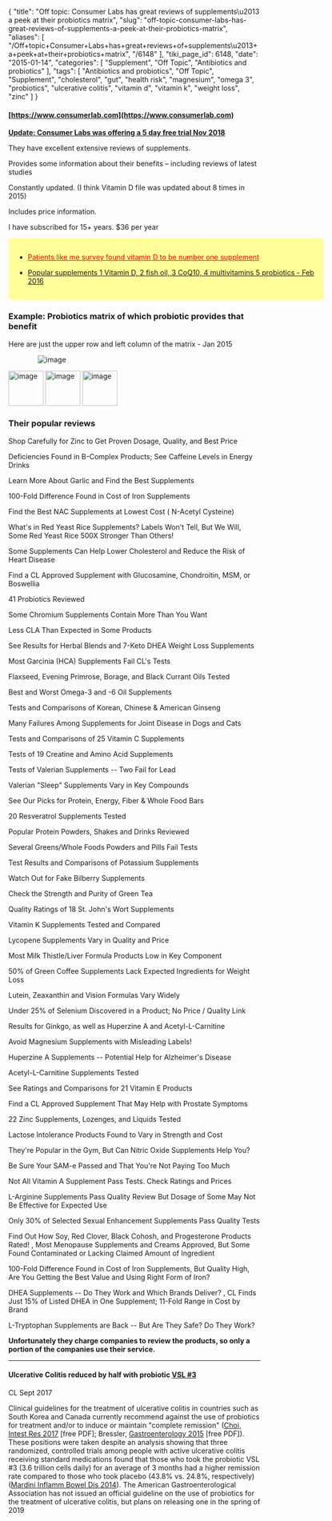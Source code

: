 {
    "title": "Off topic: Consumer Labs has great reviews of supplements\u2013 a peek at their probiotics matrix",
    "slug": "off-topic-consumer-labs-has-great-reviews-of-supplements-a-peek-at-their-probiotics-matrix",
    "aliases": [
        "/Off+topic+Consumer+Labs+has+great+reviews+of+supplements\u2013+a+peek+at+their+probiotics+matrix",
        "/6148"
    ],
    "tiki_page_id": 6148,
    "date": "2015-01-14",
    "categories": [
        "Supplement",
        "Off Topic",
        "Antibiotics and probiotics"
    ],
    "tags": [
        "Antibiotics and probiotics",
        "Off Topic",
        "Supplement",
        "cholesterol",
        "gut",
        "health risk",
        "magnesium",
        "omega 3",
        "probiotics",
        "ulcerative colitis",
        "vitamin d",
        "vitamin k",
        "weight loss",
        "zinc"
    ]
}


#### [https://www.consumerlab.com](https://www.consumerlab.com)

 **[Update: Consumer Labs was offering a 5 day free trial Nov 2018](https://www.consumerlab.com/freetrialwcc-signup.asp?CLTRKID=NEWSLETTER)** 

They have excellent extensive reviews of supplements.

Provides some information about their benefits – including reviews of latest studies

Constantly updated. (I think Vitamin D file was updated about 8 times in 2015)

Includes price information.

I have subscribed for 15+ years. $36 per year

<div class="border" style="background-color:#FF9;padding:15px;margin:10px 0;border-radius:5px;width:600px">

* <a href="/posts/patients-like-me-survey-found-vitamin-d-to-be-number-one-supplement" style="color: red; text-decoration: underline;" title="This post/category does not exist yet: Patients like me survey found vitamin D to be number one supplement">Patients like me survey found vitamin D to be number one supplement</a>

* [Popular supplements 1 Vitamin D, 2 fish oil, 3 CoQ10, 4 multivitamins 5 probiotics - Feb 2016](/posts/popular-supplements-1-vitamin-d-2-fish-oil-3-coq10-4-multivitamins-5-probiotics)

</div>

### Example: Probiotics matrix of which probiotic provides that benefit

Here are just the upper row and left column of the matrix - Jan 2015

&nbsp; &nbsp; &nbsp; &nbsp; &nbsp; &nbsp; &nbsp; &nbsp;<img src="https://d378j1rmrlek7x.cloudfront.net/attachments/jpeg/probiotics---benefits.jpg" alt="image">

<img src="https://d378j1rmrlek7x.cloudfront.net/attachments/jpeg/probiotics---t1.jpg" alt="image" width="70">

<img src="https://d378j1rmrlek7x.cloudfront.net/attachments/jpeg/probiotics---t2.jpg" alt="image" width="70">

<img src="https://d378j1rmrlek7x.cloudfront.net/attachments/jpeg/probiotics---t3.jpg" alt="image" width="70">

### Their popular reviews

Shop Carefully for Zinc to Get Proven Dosage, Quality, and Best Price 

Deficiencies Found in B-Complex Products; See Caffeine Levels in Energy Drinks 

Learn More About Garlic and Find the Best Supplements 

100-Fold Difference Found in Cost of Iron Supplements 

Find the Best NAC Supplements at Lowest Cost ( N-Acetyl Cysteine)

What's in Red Yeast Rice Supplements? Labels Won't Tell, But We Will, Some Red Yeast Rice 500X Stronger Than Others! 

Some Supplements Can Help Lower Cholesterol and Reduce the Risk of Heart Disease 

Find a CL Approved Supplement with Glucosamine, Chondroitin, MSM, or Boswellia 

41 Probiotics Reviewed 

Some Chromium Supplements Contain More Than You Want 

Less CLA Than Expected in Some Products 

See Results for Herbal Blends and 7-Keto DHEA Weight Loss Supplements 

Most Garcinia (HCA) Supplements Fail CL's Tests 

Flaxseed, Evening Primrose, Borage, and Black Currant Oils Tested 

Best and Worst Omega-3 and -6 Oil Supplements 

Tests and Comparisons of Korean, Chinese & American Ginseng 

Many Failures Among Supplements for Joint Disease in Dogs and Cats 

Tests and Comparisons of 25 Vitamin C Supplements 

Tests of 19 Creatine and Amino Acid Supplements 

Tests of Valerian Supplements -- Two Fail for Lead 

Valerian "Sleep" Supplements Vary in Key Compounds 

See Our Picks for Protein, Energy, Fiber & Whole Food Bars 

20 Resveratrol Supplements Tested 

Popular Protein Powders, Shakes and Drinks Reviewed 

Several Greens/Whole Foods Powders and Pills Fail Tests 

Test Results and Comparisons of Potassium Supplements 

Watch Out for Fake Bilberry Supplements 

Check the Strength and Purity of Green Tea 

Quality Ratings of 18 St. John's Wort Supplements 

Vitamin K Supplements Tested and Compared 

Lycopene Supplements Vary in Quality and Price 

Most Milk Thistle/Liver Formula Products Low in Key Component 

50% of Green Coffee Supplements Lack Expected Ingredients for Weight Loss 

Lutein, Zeaxanthin and Vision Formulas Vary Widely 

Under 25% of Selenium Discovered in a Product; No Price / Quality Link 

Results for Ginkgo, as well as Huperzine A and Acetyl-L-Carnitine 

Avoid Magnesium Supplements with Misleading Labels! 

Huperzine A Supplements -- Potential Help for Alzheimer's Disease 

Acetyl-L-Carnitine Supplements Tested 

See Ratings and Comparisons for 21 Vitamin E Products 

Find a CL Approved Supplement That May Help with Prostate Symptoms 

22 Zinc Supplements, Lozenges, and Liquids Tested 

Lactose Intolerance Products Found to Vary in Strength and Cost 

They're Popular in the Gym, But Can Nitric Oxide Supplements Help You? 

Be Sure Your SAM-e Passed and That You're Not Paying Too Much 

Not All Vitamin A Supplement Pass Tests. Check Ratings and Prices 

L-Arginine Supplements Pass Quality Review But Dosage of Some May Not Be Effective for Expected Use 

Only 30% of Selected Sexual Enhancement Supplements Pass Quality Tests 

Find Out How Soy, Red Clover, Black Cohosh, and Progesterone Products Rated! , Most Menopause Supplements and Creams Approved, But Some Found Contaminated or Lacking Claimed Amount of Ingredient 

100-Fold Difference Found in Cost of Iron Supplements, But Quality High, Are You Getting the Best Value and Using Right Form of Iron? 

DHEA Supplements -- Do They Work and Which Brands Deliver? , CL Finds Just 15% of Listed DHEA in One Supplement; 11-Fold Range in Cost by Brand 

L-Tryptophan Supplements are Back -- But Are They Safe? Do They Work? 

 **Unfortunately they charge companies to review the products, so only a portion of the companies use their service.** 

---

#### Ulcerative Colitis  reduced by half with probiotic [VSL #3](https://www.amazon.com/Potency-Probiotic-Capsules-Ulcerative-Colitis/dp/B0014R4RZW/ref=sr_1_1_a_it?ie=UTF8&qid=1506282762&sr=8-1&keywords=VLS%233%20)

CL Sept 2017

Clinical guidelines for the treatment of ulcerative colitis in countries such as South Korea and Canada currently recommend against the use of probiotics for treatment and/or to induce or maintain "complete remission" ([Choi, Intest Res 2017](https://www.ncbi.nlm.nih.gov/pmc/articles/PMC5323310/%20) <span>[free PDF]</span>; Bressler, [Gastroenterology 2015](http://www.gastrojournal.org/article/S0016-5085(15)00303-0/fulltext#sec3.5.7%20) <span>[free PDF]</span>). These positions were taken despite an analysis showing that three randomized, controlled trials among people with active ulcerative colitis receiving standard medications found that those who took the probiotic VSL #3 (3.6 trillion cells daily) for an average of 3 months had a higher remission rate compared to those who took placebo (43.8% vs. 24.8%, respectively) ([Mardini Inflamm Bowel Dis 2014](https://www.ncbi.nlm.nih.gov/pubmed/24918321%20)). The American Gastroenterological Association has not issued an official guideline on the use of probiotics for the treatment of ulcerative colitis, but plans on releasing one in the spring of 2019